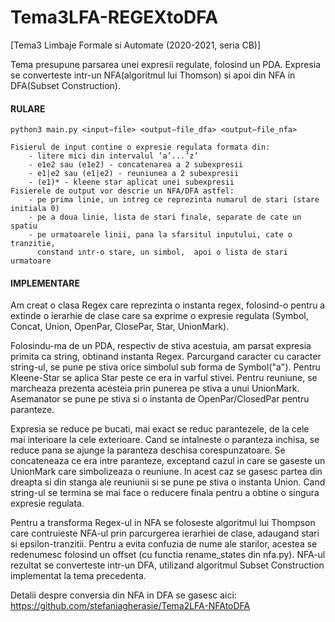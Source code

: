 # Tema3LFA-REGEXtoDFA
[Tema3 Limbaje Formale si Automate (2020-2021, seria CB)] 


Tema presupune parsarea unei expresii regulate, folosind un PDA. Expresia se converteste intr-un NFA(algoritmul lui Thomson) si apoi din NFA in DFA(Subset Construction).


#### RULARE
    
    python3 main.py <input−file> <output−file_dfa> <output−file_nfa>
    
    Fisierul de input contine o expresie regulata formata din:
        - litere mici din intervalul ’a’...’z’
        - e1e2 sau (e1e2) - concatenarea a 2 subexpresii
        - e1|e2 sau (e1|e2) - reuniunea a 2 subexpresii
        - (e1)* - kleene star aplicat unei subexpresii
    Fisierele de output vor descrie un NFA/DFA astfel:
        - pe prima linie, un intreg ce reprezinta numarul de stari (stare initiala 0)
        - pe a doua linie, lista de stari finale, separate de cate un spatiu
        - pe urmatoarele linii, pana la sfarsitul inputului, cate o tranzitie, 
          constand ıntr-o stare, un simbol,  apoi o lista de stari urmatoare


#### IMPLEMENTARE
Am creat o clasa Regex care reprezinta o instanta regex, folosind-o pentru
a extinde o ierarhie de clase care sa exprime o expresie regulata (Symbol,
Concat, Union, OpenPar, ClosePar, Star, UnionMark).

Folosindu-ma de un PDA, respectiv de stiva acestuia, am parsat expresia primita
ca string, obtinand instanta Regex. Parcurgand caracter cu caracter string-ul,
se pune pe stiva orice simbolul sub forma de Symbol("a"). Pentru Kleene-Star se
aplica Star peste ce era in varful stivei. Pentru reuniune, se marcheaza prezenta
acesteia prin punerea pe stiva a unui UnionMark. Asemanator se pune pe stiva si
o instanta de OpenPar/ClosedPar pentru paranteze.

Expresia se reduce pe bucati, mai exact se reduc parantezele, de la cele mai
interioare la cele exterioare. Cand se intalneste o paranteza inchisa, se reduce
pana se ajunge la paranteza deschisa corespunzatoare. Se concateneaza ce era intre
paranteze, exceptand cazul in care se gaseste un UnionMark care simbolizeaza o
reuniune. In acest caz se gasesc partea din dreapta si din stanga ale reuniunii
si se pune pe stiva o instanta Union. Cand string-ul se termina se mai face o
reducere finala pentru a obtine o singura expresie regulata.

Pentru a transforma Regex-ul in NFA se foloseste algoritmul lui Thompson care
contruieste NFA-ul prin parcurgerea ierarhiei de clase, adaugand stari si
epsilon-tranzitii. Pentru a evita confuzia de nume ale starilor, acestea se
redenumesc folosind un offset (cu functia rename_states din nfa.py). NFA-ul
rezultat se converteste intr-un DFA, utilizand algoritmul Subset Construction implementat la tema
precedenta.

Detalii despre conversia din NFA in DFA se gasesc aici: https://github.com/stefaniagherasie/Tema2LFA-NFAtoDFA
